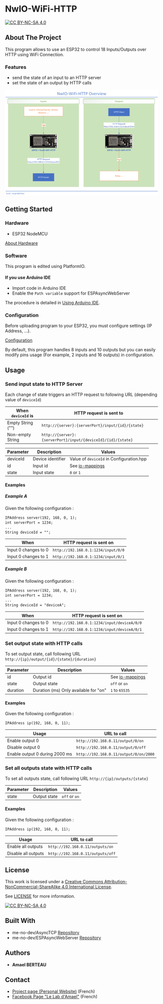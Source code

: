 # NwIO-WiFi-HTTP
[![CC BY-NC-SA 4.0][cc-by-nc-sa-shield]][cc-by-nc-sa]

## About The Project
This program allows to use an ESP32 to control 18 Inputs/Outputs over HTTP using WiFi Connection.

### Features
- send the state of an input to an HTTP server
- set the state of an output by HTTP calls

![Overview](Overview.png)

<!-- GETTING STARTED -->
## Getting Started
### Hardware
- ESP32 NodeMCU

[About Hardware](../doc/About-Hardware.md)

### Software
This program is edited using PlatformIO.

#### If you use Arduino IDE
- Import code in Arduino IDE
- Enable the `Path variable` support for ESPAsyncWebServer

The procedure is detailed in [Using Arduino IDE](../doc/Using-ArduinoIDE.md).

### Configuration
Before uploading program to your ESP32, you must configure settings (IP Address, ...).

[Configuration](configuration.md)

By default, this program handles 8 inputs and 10 outputs but you can easily modify pins usage (For example, 2 inputs and 16 outputs) in configuration.

<!-- USAGE EXAMPLES -->
## Usage
### Send input state to HTTP Server

Each change of state triggers an HTTP request to following URL (depending value of `deviceId`)

| When `deviceId` is | HTTP request is sent to                                      |
|--------------------|--------------------------------------------------------------|
| Empty String ("")  | `http://{server}:{serverPort}/input/{id}/{state}`            |
| Non-empty String   | `http://{server}:{serverPort}/input/{deviceId}/{id}/{state}` |

| Parameter | Description       | Values                                   |
|-----------|-------------------|------------------------------------------|
| deviceId  | Device identifier | Value of `deviceId` in Configuration.hpp |
| id        | Input id          | See [io-mappings](io-mappings.md)        |
| state     | Input state       | `0` or `1`                               |

#### Examples
##### Example A
Given the following configuration :
```
IPAddress server(192, 168, 0, 1);
int serverPort = 1234;
...
String deviceId = "";
```
| When                 | HTTP request is sent on             |
|----------------------|-------------------------------------|
| Input 0 changes to 0 | `http://192.168.0.1:1234/input/0/0` |
| Input 0 changes to 1 | `http://192.168.0.1:1234/input/0/1` |

##### Example B
Given the following configuration :
```
IPAddress server(192, 168, 0, 1);
int serverPort = 1234;
...
String deviceId = "deviceA";
```
| When                 | HTTP request is sent on                     |
|----------------------|---------------------------------------------|
| Input 0 changes to 0 | `http://192.168.0.1:1234/input/deviceA/0/0` |
| Input 0 changes to 1 | `http://192.168.0.1:1234/input/deviceA/0/1` |

### Set output state with HTTP calls
To set output state, call following URL ``http://{ip}/output/{id}/{state}/{duration}``

| Parameter | Description                            | Values                            |
|-----------|----------------------------------------|-----------------------------------|
| id        | Output id                              | See [io-mappings](io-mappings.md) |
| state     | Output state                           | `off` or `on`                     |
| duration  | Duration (ms) Only available for "on"  | `1` to `65535`                    |

#### Examples
Given the following configuration :
```
IPAddress ip(192, 168, 0, 11);
```

| Usage                          | URL to call                            |
|--------------------------------|----------------------------------------|
| Enable output 0                | `http://192.168.0.11/output/0/on`      |
| Disable output 0               | `http://192.168.0.11/output/0/off`     |
| Enable output 0 during 2000 ms | `http://192.168.0.11/output/0/on/2000` |

### Set all outputs state with HTTP calls
To set all outputs state, call following URL `http://{ip}/outputs/{state}`

| Parameter | Description    | Values        |
|-----------|----------------|---------------|
| state     | Output state   | `off` or `on` |

#### Examples
Given the following configuration :
```
IPAddress ip(192, 168, 0, 11);
```

| Usage                          | URL to call                          |
|--------------------------------|--------------------------------------|
| Enable all outputs             | `http://192.168.0.11/outputs/on`     |
| Disable all outputs            | `http://192.168.0.11/outputs/off`    |

<!-- LICENSE -->
## License
This work is licensed under a
[Creative Commons Attribution-NonCommercial-ShareAlike 4.0 International License][cc-by-nc-sa].

See [LICENSE](../LICENSE) for more information.

[![CC BY-NC-SA 4.0][cc-by-nc-sa-image]][cc-by-nc-sa]

## Built With
- me-no-dev/AsyncTCP [Repository](https://github.com/me-no-dev/AsyncTCP)
- me-no-dev/ESPAsyncWebServer [Repository](https://github.com/me-no-dev/ESPAsyncWebServer)

## Authors
* **Amael BERTEAU**

<!-- CONTACT -->
## Contact
- [Project page (Personal Website)](https://amaelberteau.com/projects/nwio) (French)
- [Facebook Page "Le Lab d'Amael"](https://www.facebook.com/amael.lab) (French)

<!-- MARKDOWN LINKS & IMAGES -->
[linkedin-shield]: https://img.shields.io/badge/-LinkedIn-black.svg?style=for-the-badge&logo=linkedin&colorB=555
[linkedin-url]: https://linkedin.com/in/amael-berteau
[cc-by-nc-sa]: http://creativecommons.org/licenses/by-nc-sa/4.0/
[cc-by-nc-sa-image]: https://licensebuttons.net/l/by-nc-sa/4.0/88x31.png
[cc-by-nc-sa-shield]: https://img.shields.io/badge/License-CC%20BY--NC--SA%204.0-lightgrey.svg
